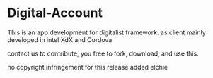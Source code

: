 # Digital-Account
This is an app development for digitalist framework. 
as client mainly developed in intel XdX and Cordova

contact us to contribute, 
you free to fork, download, and use this. 

no copyright infringement for this release
added elchie